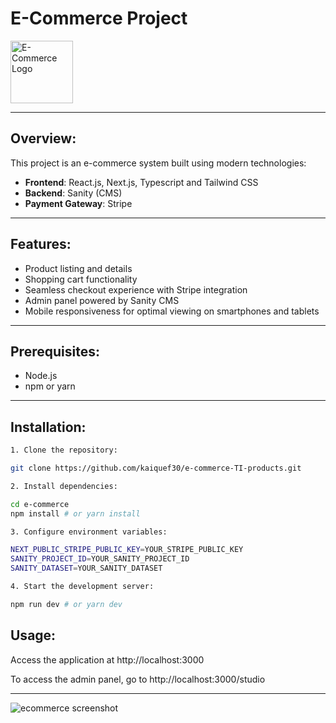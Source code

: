 # E-Commerce Project

<img src="https://accendadigital.com.br/wp-content/uploads/2020/05/accenda-ecommerce.png" alt="E-Commerce Logo" width="100"/>

---

## Overview:

This project is an e-commerce system built using modern technologies:

- **Frontend**: React.js, Next.js, Typescript and Tailwind CSS
- **Backend**: Sanity (CMS)
- **Payment Gateway**: Stripe

---

## Features:

- Product listing and details
- Shopping cart functionality
- Seamless checkout experience with Stripe integration
- Admin panel powered by Sanity CMS
- Mobile responsiveness for optimal viewing on smartphones and tablets

---

## Prerequisites:

- Node.js
- npm or yarn

---

## Installation:


```bash
1. Clone the repository:

git clone https://github.com/kaiquef30/e-commerce-TI-products.git

2. Install dependencies:

cd e-commerce
npm install # or yarn install

3. Configure environment variables:

NEXT_PUBLIC_STRIPE_PUBLIC_KEY=YOUR_STRIPE_PUBLIC_KEY
SANITY_PROJECT_ID=YOUR_SANITY_PROJECT_ID
SANITY_DATASET=YOUR_SANITY_DATASET

4. Start the development server:

npm run dev # or yarn dev
```

## Usage:

Access the application at http://localhost:3000

To access the admin panel, go to http://localhost:3000/studio

---

<img src="https://ibb.co/613MDLT" alt="ecommerce screenshot"/>


